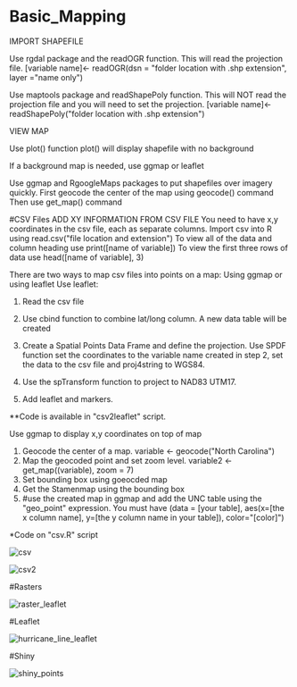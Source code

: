 # Basic_Mapping
IMPORT SHAPEFILE

Use rgdal package and the readOGR function.  This will read the projection file.
[variable name]<- readOGR(dsn = "folder location with .shp extension", layer ="name only")


Use maptools package and readShapePoly function.  This will NOT read the projection 
file and you will need to set the projection.
[variable name]<- readShapePoly("folder location with .shp extension")

VIEW MAP

Use plot() function
plot() will display shapefile with no background

If a background map is needed, use ggmap or leaflet

Use ggmap and RgoogleMaps packages to put shapefiles over imagery quickly.
First geocode the center of the map using geocode() command
Then use get_map() command 

#CSV Files
ADD XY INFORMATION FROM CSV FILE
You need to have x,y coordinates in the csv file, each as separate columns.
Import csv into R using read.csv("file location and extension")
To view all of the data and column heading use print([name of variable])
To view the first three rows of data use head([name of variable], 3)


There are two ways to map csv files into points on a map: Using ggmap or using leaflet
Use leaflet:

1. Read the csv file

2. Use cbind function to combine lat/long column.  A new data table will be created

3. Create a Spatial Points Data Frame and define the projection.  Use SPDF function
   set the coordinates to the variable name created in step 2, set the data to the csv
   file and proj4string to WGS84.

4. Use the spTransform function to project to NAD83 UTM17.

5. Add leaflet and markers.

**Code is available in "csv2leaflet" script.



Use ggmap to display x,y coordinates on top of map
1. Geocode the center of a map.  variable <- geocode("North Carolina")
2. Map the geocoded point and set zoom level.  variable2 <- get_map((variable), zoom = 7)
3. Set bounding box using goeocded map
4. Get the Stamenmap using the bounding box
5. #use the created map in ggmap and add the UNC table using the "geo_point"
expression.  You must have (data = [your table], aes(x=[the x column name],
y=[the y column name in your table]), color="[color]")

*Code on "csv.R" script


![csv](https://cloud.githubusercontent.com/assets/20543318/17519129/9ac0e95c-5e18-11e6-9cc6-daf8cc0d138a.JPG)

![csv2](https://cloud.githubusercontent.com/assets/20543318/17521919/239a0ccc-5e23-11e6-8ae2-2b9e2a657216.jpeg)

#Rasters

![raster_leaflet](https://cloud.githubusercontent.com/assets/20543318/17521927/2b5cd548-5e23-11e6-9561-62258babb455.jpeg)

#Leaflet

![hurricane_line_leaflet](https://cloud.githubusercontent.com/assets/20543318/17521924/26f27508-5e23-11e6-84d5-3489898f677b.jpeg)


#Shiny

![shiny_points](https://cloud.githubusercontent.com/assets/20543318/17521928/2d4a8404-5e23-11e6-9b13-aeb6651ff7eb.JPG)
